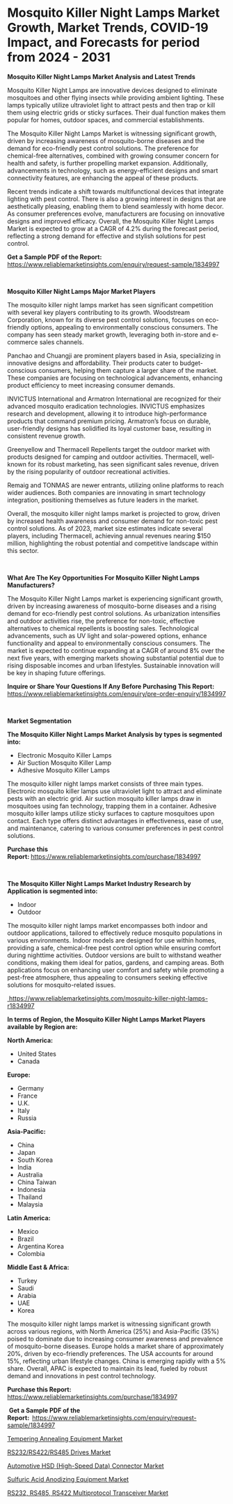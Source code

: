 <p><h1>Mosquito Killer Night Lamps Market Growth, Market Trends, COVID-19 Impact, and Forecasts for period from 2024 - 2031</h1></p><p><strong>Mosquito Killer Night Lamps Market Analysis and Latest Trends</strong></p>
<p><p>Mosquito Killer Night Lamps are innovative devices designed to eliminate mosquitoes and other flying insects while providing ambient lighting. These lamps typically utilize ultraviolet light to attract pests and then trap or kill them using electric grids or sticky surfaces. Their dual function makes them popular for homes, outdoor spaces, and commercial establishments.</p><p>The Mosquito Killer Night Lamps Market is witnessing significant growth, driven by increasing awareness of mosquito-borne diseases and the demand for eco-friendly pest control solutions. The preference for chemical-free alternatives, combined with growing consumer concern for health and safety, is further propelling market expansion. Additionally, advancements in technology, such as energy-efficient designs and smart connectivity features, are enhancing the appeal of these products.</p><p>Recent trends indicate a shift towards multifunctional devices that integrate lighting with pest control. There is also a growing interest in designs that are aesthetically pleasing, enabling them to blend seamlessly with home decor. As consumer preferences evolve, manufacturers are focusing on innovative designs and improved efficacy. Overall, the Mosquito Killer Night Lamps Market is expected to grow at a CAGR of 4.2% during the forecast period, reflecting a strong demand for effective and stylish solutions for pest control.</p></p>
<p><strong>Get a Sample PDF of the Report:&nbsp;</strong> <a href="https://www.reliablemarketinsights.com/enquiry/request-sample/1834997?utm_campaign=1619&utm_medium=2&utm_source=Github&utm_content=ia&utm_term=16102024&utm_id=mosquito-killer-night-lamps">https://www.reliablemarketinsights.com/enquiry/request-sample/1834997</a></p>
<p>&nbsp;</p>
<p><strong>Mosquito Killer Night Lamps Major Market Players</strong></p>
<p><p>The mosquito killer night lamps market has seen significant competition with several key players contributing to its growth. Woodstream Corporation, known for its diverse pest control solutions, focuses on eco-friendly options, appealing to environmentally conscious consumers. The company has seen steady market growth, leveraging both in-store and e-commerce sales channels.</p><p>Panchao and Chuangji are prominent players based in Asia, specializing in innovative designs and affordability. Their products cater to budget-conscious consumers, helping them capture a larger share of the market. These companies are focusing on technological advancements, enhancing product efficiency to meet increasing consumer demands.</p><p>INVICTUS International and Armatron International are recognized for their advanced mosquito eradication technologies. INVICTUS emphasizes research and development, allowing it to introduce high-performance products that command premium pricing. Armatron’s focus on durable, user-friendly designs has solidified its loyal customer base, resulting in consistent revenue growth.</p><p>Greenyellow and Thermacell Repellents target the outdoor market with products designed for camping and outdoor activities. Thermacell, well-known for its robust marketing, has seen significant sales revenue, driven by the rising popularity of outdoor recreational activities.</p><p>Remaig and TONMAS are newer entrants, utilizing online platforms to reach wider audiences. Both companies are innovating in smart technology integration, positioning themselves as future leaders in the market.</p><p>Overall, the mosquito killer night lamps market is projected to grow, driven by increased health awareness and consumer demand for non-toxic pest control solutions. As of 2023, market size estimates indicate several players, including Thermacell, achieving annual revenues nearing $150 million, highlighting the robust potential and competitive landscape within this sector.</p></p>
<p>&nbsp;</p>
<p><strong>What Are The Key Opportunities For Mosquito Killer Night Lamps Manufacturers?</strong></p>
<p><p>The Mosquito Killer Night Lamps market is experiencing significant growth, driven by increasing awareness of mosquito-borne diseases and a rising demand for eco-friendly pest control solutions. As urbanization intensifies and outdoor activities rise, the preference for non-toxic, effective alternatives to chemical repellents is boosting sales. Technological advancements, such as UV light and solar-powered options, enhance functionality and appeal to environmentally conscious consumers. The market is expected to continue expanding at a CAGR of around 8% over the next five years, with emerging markets showing substantial potential due to rising disposable incomes and urban lifestyles. Sustainable innovation will be key in shaping future offerings.</p></p>
<p><strong>Inquire or Share Your Questions If Any Before Purchasing This Report:</strong> <a href="https://www.reliablemarketinsights.com/enquiry/pre-order-enquiry/1834997?utm_campaign=1619&utm_medium=2&utm_source=Github&utm_content=ia&utm_term=16102024&utm_id=mosquito-killer-night-lamps">https://www.reliablemarketinsights.com/enquiry/pre-order-enquiry/1834997</a></p>
<p>&nbsp;</p>
<p><strong>Market Segmentation</strong></p>
<p><strong>The Mosquito Killer Night Lamps Market Analysis by types is segmented into:</strong></p>
<p><ul><li>Electronic Mosquito Killer Lamps</li><li>Air Suction Mosquito Killer Lamp</li><li>Adhesive Mosquito Killer Lamps</li></ul></p>
<p><p>The mosquito killer night lamps market consists of three main types. Electronic mosquito killer lamps use ultraviolet light to attract and eliminate pests with an electric grid. Air suction mosquito killer lamps draw in mosquitoes using fan technology, trapping them in a container. Adhesive mosquito killer lamps utilize sticky surfaces to capture mosquitoes upon contact. Each type offers distinct advantages in effectiveness, ease of use, and maintenance, catering to various consumer preferences in pest control solutions.</p></p>
<p><strong>Purchase this Report:&nbsp;</strong><a href="https://www.reliablemarketinsights.com/purchase/1834997?utm_campaign=1619&utm_medium=2&utm_source=Github&utm_content=ia&utm_term=16102024&utm_id=mosquito-killer-night-lamps">https://www.reliablemarketinsights.com/purchase/1834997</a></p>
<p>&nbsp;</p>
<p><strong>The Mosquito Killer Night Lamps Market Industry Research by Application is segmented into:</strong></p>
<p><ul><li>Indoor</li><li>Outdoor</li></ul></p>
<p><p>The mosquito killer night lamps market encompasses both indoor and outdoor applications, tailored to effectively reduce mosquito populations in various environments. Indoor models are designed for use within homes, providing a safe, chemical-free pest control option while ensuring comfort during nighttime activities. Outdoor versions are built to withstand weather conditions, making them ideal for patios, gardens, and camping areas. Both applications focus on enhancing user comfort and safety while promoting a pest-free atmosphere, thus appealing to consumers seeking effective solutions for mosquito-related issues.</p></p>
<p><a href="https://www.reliablemarketinsights.com/mosquito-killer-night-lamps-r1834997?utm_campaign=1619&utm_medium=2&utm_source=Github&utm_content=ia&utm_term=16102024&utm_id=mosquito-killer-night-lamps">&nbsp;https://www.reliablemarketinsights.com/mosquito-killer-night-lamps-r1834997</a></p>
<p><strong>In terms of Region, the Mosquito Killer Night Lamps Market Players available by Region are:</strong></p>
<p>
    <p> <strong> North America: </strong>
        <ul>
            <li>United States</li>
            <li>Canada</li>
        </ul>
        </p> 
    <p> <strong> Europe: </strong>
        <ul>
            <li>Germany</li>
            <li>France</li>
            <li>U.K.</li>
            <li>Italy</li>
            <li>Russia</li>
        </ul>
        </p> 
    <p> <strong> Asia-Pacific: </strong>
        <ul>
            <li>China</li>
            <li>Japan</li>
            <li>South Korea</li>
            <li>India</li>
            <li>Australia</li>
            <li>China Taiwan</li>
            <li>Indonesia</li>
            <li>Thailand</li>
            <li>Malaysia</li>
        </ul>
        </p> 
    <p> <strong> Latin America: </strong>
        <ul>
            <li>Mexico</li>
            <li>Brazil</li>
            <li>Argentina Korea</li>
            <li>Colombia</li>
        </ul>
        </p> 
    <p> <strong> Middle East & Africa: </strong>
        <ul>
            <li>Turkey</li>
            <li>Saudi</li>
            <li>Arabia</li>
            <li>UAE</li>
            <li>Korea</li>
        </ul>
    </p>
    </p>
<p><p>The mosquito killer night lamps market is witnessing significant growth across various regions, with North America (25%) and Asia-Pacific (35%) poised to dominate due to increasing consumer awareness and prevalence of mosquito-borne diseases. Europe holds a market share of approximately 20%, driven by eco-friendly preferences. The USA accounts for around 15%, reflecting urban lifestyle changes. China is emerging rapidly with a 5% share. Overall, APAC is expected to maintain its lead, fueled by robust demand and innovations in pest control technology.</p></p>
<p><strong>Purchase this Report: </strong><a href="https://www.reliablemarketinsights.com/purchase/1834997?utm_campaign=1619&utm_medium=2&utm_source=Github&utm_content=ia&utm_term=16102024&utm_id=mosquito-killer-night-lamps">https://www.reliablemarketinsights.com/purchase/1834997</a></p>
<p>&nbsp;<strong>Get a Sample PDF of the Report:&nbsp;&nbsp;</strong><a href="https://www.reliablemarketinsights.com/enquiry/request-sample/1834997?utm_campaign=1619&utm_medium=2&utm_source=Github&utm_content=ia&utm_term=16102024&utm_id=mosquito-killer-night-lamps">https://www.reliablemarketinsights.com/enquiry/request-sample/1834997</a></p>
<p><strong></strong></p>
<p><p><a href="https://www.linkedin.com/pulse/tempering-annealing-equipment-market-trends-focusing-bo5pe?trk=public_post_embed_feed-article-content&utm_campaign=1619&utm_medium=2&utm_source=Github&utm_content=ia&utm_term=16102024&utm_id=mosquito-killer-night-lamps">Tempering Annealing Equipment Market</a></p><p><a href="https://www.linkedin.com/pulse/global-rs232rs422rs485-drives-market-share-growth-opportunities-jsl3e?utm_campaign=1619&utm_medium=2&utm_source=Github&utm_content=ia&utm_term=16102024&utm_id=mosquito-killer-night-lamps">RS232/RS422/RS485 Drives Market</a></p><p><a href="https://www.linkedin.com/pulse/automotive-hsd-high-speed-data-connector-market-global-trends-m0eac?trk=public_post_embed_feed-article-content&utm_campaign=1619&utm_medium=2&utm_source=Github&utm_content=ia&utm_term=16102024&utm_id=mosquito-killer-night-lamps">Automotive HSD (High-Speed Data) Connector Market</a></p><p><a href="https://www.linkedin.com/pulse/key-drivers-sulfuric-acid-anodizing-equipment-market-trends-1i8cc?trk=public_post_embed_feed-article-content&utm_campaign=1619&utm_medium=2&utm_source=Github&utm_content=ia&utm_term=16102024&utm_id=mosquito-killer-night-lamps">Sulfuric Acid Anodizing Equipment Market</a></p><p><a href="https://www.linkedin.com/pulse/rs232-rs485-rs422-multiprotocol-transceiver-market-trends-8j6df?utm_campaign=1619&utm_medium=2&utm_source=Github&utm_content=ia&utm_term=16102024&utm_id=mosquito-killer-night-lamps">RS232, RS485, RS422 Multiprotocol Transceiver Market</a></p></p>
